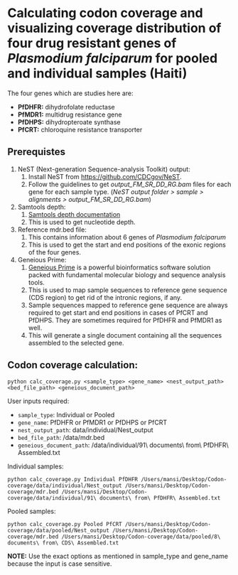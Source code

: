# Calculating codon coverage and visualizing coverage distribution of four drug resistant genes of _Plasmodium falciparum_ for pooled and individual samples (Haiti)

The four genes which are studies here are:
- **PfDHFR:** dihydrofolate reductase
- **PfMDR1:** multidrug resistance gene
- **PfDHPS:** dihydropteroate synthase
- **PfCRT:** chloroquine resistance transporter

## Prerequistes

1. NeST (Next-generation Sequence-analysis Toolkit) output:
	1. Install NeST from https://github.com/CDCgov/NeST.
	2. Follow the guidelines to get _output_FM_SR_DD_RG.bam_ files for each gene for each sample type. (_NeST output folder > sample > alignments > output_FM_SR_DD_RG.bam_)
2. Samtools depth:
	1. [Samtools depth documentation](http://www.htslib.org/doc/samtools-depth.html)
	2. This is used to get nucleotide depth.
3. Reference mdr.bed file:
	1. This contains information about 6 genes of _Plasmodium falciparum_
	2. This is used to get the start and end positions of the exonic regions of the four genes.
4. Geneious Prime:
	1. [Geneious Prime](https://www.geneious.com/) is a powerful bioinformatics software solution packed with fundamental molecular biology and sequence analysis tools.
	2. This is used to map sample sequences to reference gene sequence (CDS region) to get rid of the intronic regions, if any.
	3. Sample sequences mapped to reference gene sequence are always required to get start and end positions in cases of PfCRT and PfDHPS. They are sometimes required for PfDHFR and PfMDR1 as well.
	4. This will generate a single document containing all the sequences assembled to the selected gene.

## Codon coverage calculation:

```
python calc_coverage.py <sample_type> <gene_name> <nest_output_path> <bed_file_path> <geneious_document_path>
```

User inputs required:
- `sample_type`: Individual or Pooled
- `gene_name`: PfDHFR or PfMDR1 or PfDHPS or PfCRT
- `nest_output_path`: data/individual/Nest_output
- `bed_file_path`: /data/mdr.bed
- `geneious_document_path`: /data/individual/91\ documents\ from\ PfDHFR\ Assembled.txt

Individual samples:

```
python calc_coverage.py Individual PfDHFR /Users/mansi/Desktop/Codon-coverage/data/individual/Nest_output /Users/mansi/Desktop/Codon-coverage/mdr.bed /Users/mansi/Desktop/Codon-coverage/data/individual/91\ documents\ from\ PfDHFR\ Assembled.txt
```

Pooled samples:

```
python calc_coverage.py Pooled PfCRT /Users/mansi/Desktop/Codon-coverage/data/pooled/Nest_output /Users/mansi/Desktop/Codon-coverage/mdr.bed /Users/mansi/Desktop/Codon-coverage/data/pooled/8\ documents\ from\ CDS\ Assembled.txt
```
**NOTE:** Use the exact options as mentioned in sample_type and gene_name because the input is case sensitive.


